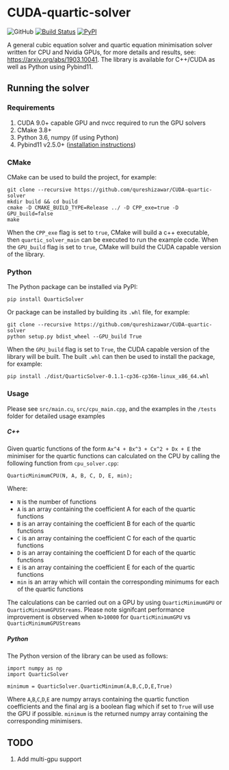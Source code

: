 # CUDA-quartic-solver

![GitHub](https://img.shields.io/github/license/qureshizawar/CUDA-quartic-solver)
[![Build Status](https://travis-ci.org/qureshizawar/CUDA-quartic-solver.svg?branch=master)](https://travis-ci.org/qureshizawar/CUDA-quartic-solver)
[![PyPI](https://img.shields.io/pypi/v/QuarticSolver)](https://pypi.org/project/QuarticSolver/)

A general cubic equation solver and quartic equation minimisation solver written for CPU and Nvidia GPUs, for more details and results, see: https://arxiv.org/abs/1903.10041. The library is available for C++/CUDA as well as Python using Pybind11.

## Running the solver

### Requirements

1) CUDA 9.0+ capable GPU and nvcc required to run the GPU solvers
2) CMake 3.8+
3) Python 3.6, numpy (if using Python)
4) Pybind11 v2.5.0+ ([installation instructions](https://stackoverflow.com/a/56552686))

### CMake

CMake can be used to build the project, for example:
```
git clone --recursive https://github.com/qureshizawar/CUDA-quartic-solver
mkdir build && cd build
cmake -D CMAKE_BUILD_TYPE=Release ../ -D CPP_exe=true -D GPU_build=false
make
```

When the `CPP_exe` flag is set to `true`, CMake will build a c++ executable, then ```quartic_solver_main``` can be executed to run the example code.
When the `GPU_build` flag is set to `true`, CMake will build the CUDA capable version of the library.

### Python
The Python package can be installed via PyPI:
```
pip install QuarticSolver
```
Or package can be installed by building its `.whl` file, for example:
```
git clone --recursive https://github.com/qureshizawar/CUDA-quartic-solver
python setup.py bdist_wheel --GPU_build True
```
When the `GPU_build` flag is set to `True`, the CUDA capable version of the library will be built.
The built `.whl` can then be used to install the package, for example:
```
pip install ./dist/QuarticSolver-0.1.1-cp36-cp36m-linux_x86_64.whl
```

### Usage
Please see `src/main.cu`, `src/cpu_main.cpp`, and the examples in the `/tests` folder for detailed usage examples
##### C++
Given quartic functions of the form `Ax^4 + Bx^3 + Cx^2 + Dx + E` the minimiser for the quartic functions can calculated on the CPU by calling the following function from `cpu_solver.cpp`:
```
QuarticMinimumCPU(N, A, B, C, D, E, min);
```
Where:
- `N` is the number of functions
- `A` is an array containing the coefficient A for each of the quartic functions
- `B` is an array containing the coefficient B for each of the quartic functions
- `C` is an array containing the coefficient C for each of the quartic functions
- `D` is an array containing the coefficient D for each of the quartic functions
- `E` is an array containing the coefficient E for each of the quartic functions
- `min` is an array which will contain the corresponding minimums for each of the quartic functions

The calculations can be carried out on a GPU by using `QuarticMinimumGPU` or `QuarticMinimumGPUStreams`. Please note signifcant performance improvement is observed when `N>10000` for `QuarticMinimumGPU` vs `QuarticMinimumGPUStreams`

##### Python
The Python version of the library can be used as follows:
```
import numpy as np
import QuarticSolver

minimum = QuarticSolver.QuarticMinimum(A,B,C,D,E,True)
```
Where `A`,`B`,`C`,`D`,`E` are numpy arrays containing the quartic function coefficients and the final arg is a boolean flag which if set to `True` will use the GPU if possible. `minimum` is the returned numpy array containing the corresponding minimisers.
## TODO

1) Add multi-gpu support
